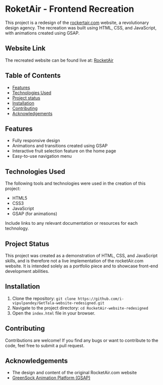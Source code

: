 # RoketAir - Frontend Recreation

This project is a redesign of the [rockertair.com](https://rocketair.com/) website, a revolutionary design agency. The recreation was built using HTML, CSS, and JavaScript, with animations created using GSAP.

## Website Link
The recreated website can be found live at: [RocketAir](https://i-vipulpandey.github.io/RocketAir-website-redesigned/)

## Table of Contents

- [Features](#features)
- [Technologies Used](#technologies-used)
- [Project status](#Project-Status)
- [Installation](#Installation)
- [Contributing](#contributing)
- [Acknowledgements](#Acknowledgements)



## Features

- Fully responsive design
- Animations and transitions created using GSAP
- Interactive fruit selection feature on the home page
- Easy-to-use navigation menu

## Technologies Used

The following tools and technologies were used in the creation of this project:

- HTML5
- CSS3
- JavaScript
- GSAP (for animations)

Include links to any relevant documentation or resources for each technology.

## Project Status

This project was created as a demonstration of HTML, CSS, and JavaScript skills, and is therefore not a live implementation of the rocketAir.com website. It is intended solely as a portfolio piece and to showcase front-end development abilities.

## Installation

1. Clone the repository: `git clone https://github.com/i-vipulpandey/GetTala-website-redesigned.git`
2. Navigate to the project directory: `cd RocketAir-website-redesigned`
3. Open the `index.html` file in your browser.


## Contributing

Contributions are welcome! If you find any bugs or want to contribute to the code, feel free to submit a pull request.

## Acknowledgements
- The design and content of the original RocketAir.com website
- [GreenSock Animation Platform (GSAP)](https://greensock.com/gsap/)
